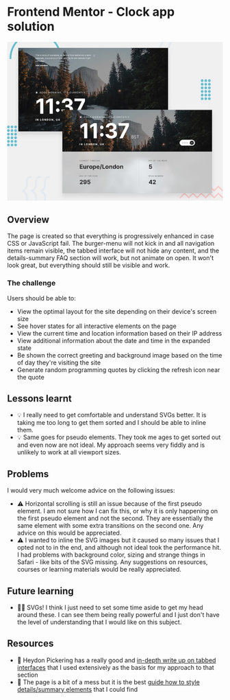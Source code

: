 # Frontend Mentor - Clock app solution

![](./design/preview.jpg)

## Overview

The page is created so that everything is progressively enhanced in case CSS or JavaScript fail. The burger-menu will not kick in and all navigation items remain visible, the tabbed interface will not hide any content, and the details-summary FAQ section will work, but not animate on open. It won't look great, but everything should still be visible and work.

### The challenge

Users should be able to:

- View the optimal layout for the site depending on their device's screen size
- See hover states for all interactive elements on the page
- View the current time and location information based on their IP address
- View additional information about the date and time in the expanded state
- Be shown the correct greeting and background image based on the time of day they're visiting the site
- Generate random programming quotes by clicking the refresh icon near the quote

## Lessons learnt

- 💡 I really need to get comfortable and understand SVGs better. It is taking me too long to get them sorted and I should be able to inline them.
- 💡 Same goes for pseudo elements. They took me ages to get sorted out and even now are not ideal. My approach seems very fiddly and is unlikely to work at all viewport sizes.

## Problems

I would very much welcome advice on the following issues:

- ⚠️ Horizontal scrolling is still an issue because of the first pseudo element. I am not sure how I can fix this, or why it is only happening on the first pseudo element and not the second. They are essentially the same element with some extra transitions on the second one. Any advice on this would be appreciated.
- ⚠️ I wanted to inline the SVG images but it caused so many issues that I opted not to in the end, and although not ideal took the performance hit. I had problems with background color, sizing and strange things in Safari - like bits of the SVG missing. Any suggestions on resources, courses or learning materials would be really appreciated.

## Future learning

- 🙇‍♂️ SVGs! I think I just need to set some time aside to get my head around these. I can see them being really powerful and I just don't have the level of understanding that I would like on this subject.

## Resources

- 🔗 Heydon Pickering has a really good and [in-depth write up on tabbed interfaces](https://inclusive-components.design/tabbed-interfaces/) that I used extensively as the basis for my approach to that section
- 🔗 The page is a bit of a mess but it is the best [guide how to style details/summary elements](https://webdesign.tutsplus.com/tutorials/explaining-the-details-and-summary-elements--cms-21999) that I could find

